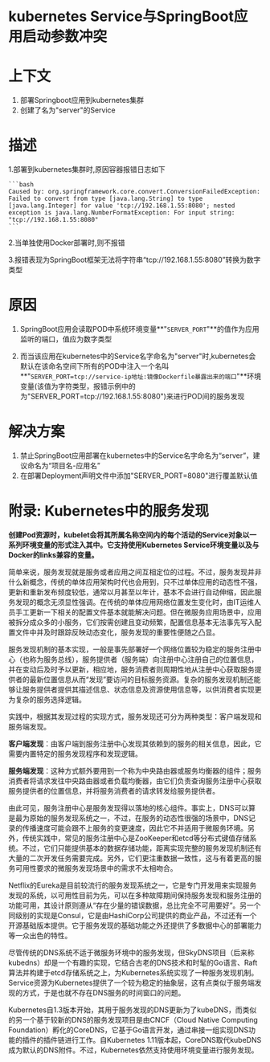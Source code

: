 # kubernetes Service与SpringBoot应用启动参数冲突

# 上下文

1. 部署Springboot应用到kubernetes集群
2. 创建了名为"server"的Service

# 描述

1.部署到kubernetes集群时,原因容器报错日志如下

    ```bash
    Caused by: org.springframework.core.convert.ConversionFailedException: Failed to convert from type [java.lang.String] to type [java.lang.Integer] for value 'tcp://192.168.1.55:8080'; nested exception is java.lang.NumberFormatException: For input string: "tcp://192.168.1.55:8080"
    ```

2.当单独使用Docker部署时,则不报错

3.报错表现为SpringBoot框架无法将字符串“tcp://192.168.1.55:8080”转换为数字类型

# 原因

1. SpringBoot应用会读取POD中系统环境变量**"`SERVER_PORT`"**的值作为应用监听的端口，值应为数字类型

2. 而当该应用在kubernetes中的Service名字命名为"server"时,kubernetes会默认在该命名空间下所有的POD中注入一个名叫**"`SERVER_PORT=tcp://service-ip地址:镜像Dockerfile暴露出来的端口`"**环境变量(该值为字符类型，报错示例中的为"SERVER_PORT=tcp://192.168.1.55:8080")来进行POD间的服务发现

# 解决方案

1. 禁止SpringBoot应用部署在kubernetes中的Service名字命名为“server”，建议命名为“项目名-应用名”
2. 在部署Deployment声明文件中添加"SERVER_PORT=8080"进行覆盖默认值

# 附录: Kubernetes中的服务发现

**创建Pod资源时，kubelet会将其所属名称空间内的每个活动的Service对象以一系列环境变量的形式注入其中。它支持使用Kubernetes Service环境变量以及与Docker的links兼容的变量。** 

简单来说，服务发现就是服务或者应用之间互相定位的过程。不过，服务发现并非什么新概念，传统的单体应用架构时代也会用到，只不过单体应用的动态性不强，更新和重新发布频度较低，通常以月甚至以年计，基本不会进行自动伸缩，因此服务发现的概念无须显性强调。在传统的单体应用网络位置发生变化时，由IT运维人员手工更新一下相关的配置文件基本就能解决问题。但在微服务应用场景中，应用被拆分成众多的小服务，它们按需创建且变动频繁，配置信息基本无法事先写入配置文件中并及时跟踪反映动态变化，服务发现的重要性便随之凸显。

服务发现机制的基本实现，一般是事先部署好一个网络位置较为稳定的服务注册中心（也称为服务总线），服务提供者（服务端）向注册中心注册自己的位置信息，并在变动后及时予以更新，相应地，服务消费者则周期性地从注册中心获取服务提供者的最新位置信息从而“发现”要访问的目标服务资源。复杂的服务发现机制还能够让服务提供者提供其描述信息、状态信息及资源使用信息等，以供消费者实现更为复杂的服务选择逻辑。

实践中，根据其发现过程的实现方式，服务发现还可分为两种类型：客户端发现和服务端发现。

**客户端发现**：由客户端到服务注册中心发现其依赖到的服务的相关信息，因此，它需要内置特定的服务发现程序和发现逻辑。

**服务端发现**：这种方式额外要用到一个称为中央路由器或服务均衡器的组件；服务消费者将请求发往中央路由器或者负载均衡器，由它们负责查询服务注册中心获取服务提供者的位置信息，并将服务消费者的请求转发给服务提供者。

由此可见，服务注册中心是服务发现得以落地的核心组件。事实上，DNS可以算是最为原始的服务发现系统之一，不过，在服务的动态性很强的场景中，DNS记录的传播速度可能会跟不上服务的变更速度，因此它不并适用于微服务环境。另外，传统实践中，常见的服务注册中心是ZooKeeper和etcd等分布式键值存储系统。不过，它们只能提供基本的数据存储功能，距离实现完整的服务发现机制还有大量的二次开发任务需要完成。另外，它们更注重数据一致性，这与有着更高的服务可用性要求的微服务发现场景中的需求不太相吻合。

Netflix的Eureka是目前较流行的服务发现系统之一，它是专门开发用来实现服务发现的系统，以可用性目前为先，可以在多种故障期间保持服务发现和服务注册的功能可用，其设计原则遵从“存在少量的错误数据，总比完全不可用要好”。另一个同级别的实现是Consul，它是由HashiCorp公司提供的商业产品，不过还有一个开源基础版本提供。它于服务发现的基础功能之外还提供了多数据中心的部署能力等一众出色的特性。

尽管传统的DNS系统不适于微服务环境中的服务发现，但SkyDNS项目（后来称kubedns）却是一个有趣的实现，它结合古老的DNS技术和时髦的Go语言、Raft算法并构建于etcd存储系统之上，为Kubernetes系统实现了一种服务发现机制。Service资源为Kubernetes提供了一个较为稳定的抽象层，这有点类似于服务端发现的方式，于是也就不存在DNS服务的时间窗口的问题。

Kubernetes自1.3版本开始，其用于服务发现的DNS更新为了kubeDNS，而类似的另一个基于较新的DNS的服务发现项目是由CNCF（Cloud Native Computing Foundation）孵化的CoreDNS，它基于Go语言开发，通过串接一组实现DNS功能的插件的插件链进行工作。自Kubernetes 1.11版本起，CoreDNS取代kubeDNS成为默认的DNS附件。不过，Kubernetes依然支持使用环境变量进行服务发现。